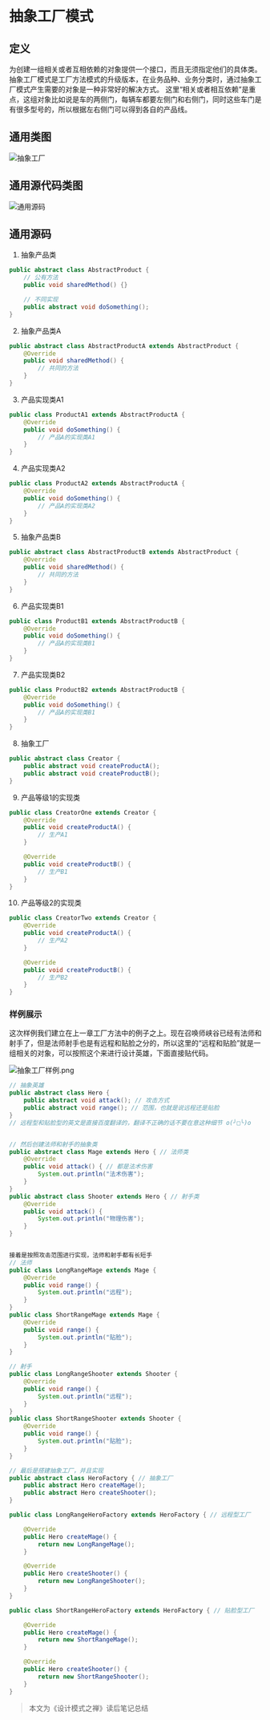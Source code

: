 # 抽象工厂模式
## 定义
为创建一组相关或者互相依赖的对象提供一个接口，而且无须指定他们的具体类。抽象工厂模式是工厂方法模式的升级版本，在业务品种、业务分类时，通过抽象工厂模式产生需要的对象是一种非常好的解决方式。
这里“相关或者相互依赖”是重点，这组对象比如说是车的两侧门，每辆车都要左侧门和右侧门，同时这些车门是有很多型号的，所以根据左右侧门可以得到各自的产品线。

## 通用类图
![抽象工厂](.\抽象工厂通用类图.png)

## 通用源代码类图

![通用源码](.\抽象工厂通用源码类图.png)

## 通用源码

1. 抽象产品类
~~~java
public abstract class AbstractProduct {
    // 公有方法
    public void sharedMethod() {}

    // 不同实现
    public abstract void doSomething();
}
~~~

2. 抽象产品类A
~~~java
public abstract class AbstractProductA extends AbstractProduct {
    @Override
    public void sharedMethod() {
        // 共同的方法
    }
}
~~~

3. 产品实现类A1
~~~java
public class ProductA1 extends AbstractProductA {
    @Override
    public void doSomething() {
        // 产品A的实现类A1
    }
}
~~~

4. 产品实现类A2
~~~java
public class ProductA2 extends AbstractProductA {
    @Override
    public void doSomething() {
        // 产品A的实现类A2
    }
}
~~~

5. 抽象产品类B
~~~java
public abstract class AbstractProductB extends AbstractProduct {
    @Override
    public void sharedMethod() {
        // 共同的方法
    }
}
~~~

6. 产品实现类B1
~~~java
public class ProductB1 extends AbstractProductB {
    @Override
    public void doSomething() {
        // 产品A的实现类B1
    }
}
~~~

7. 产品实现类B2
~~~java
public class ProductB2 extends AbstractProductB {
    @Override
    public void doSomething() {
        // 产品A的实现类B1
    }
}
~~~

8. 抽象工厂
~~~java
public abstract class Creator {
    public abstract void createProductA();
    public abstract void createProductB();
}
~~~

9. 产品等级1的实现类
~~~java
public class CreatorOne extends Creator {
    @Override
    public void createProductA() {
        // 生产A1
    }

    @Override
    public void createProductB() {
        // 生产B1
    }
}
~~~

10. 产品等级2的实现类
~~~java
public class CreatorTwo extends Creator {
    @Override
    public void createProductA() {
        // 生产A2
    }

    @Override
    public void createProductB() {
        // 生产B2
    }
}
~~~

### 样例展示
这次样例我们建立在上一章工厂方法中的例子之上。现在召唤师峡谷已经有法师和射手了，但是法师射手也是有远程和贴脸之分的，所以这里的“远程和贴脸”就是一组相关的对象，可以按照这个来进行设计英雄，下面直接贴代码。


![抽象工厂样例.png](.\抽象工厂样例.png)

~~~java
// 抽象英雄
public abstract class Hero {
    public abstract void attack(); // 攻击方式
    public abstract void range(); // 范围，也就是说远程还是贴脸
}
// 远程型和贴脸型的英文是直接百度翻译的，翻译不正确的话不要在意这种细节 o(╯□╰)o


// 然后创建法师和射手的抽象类
public abstract class Mage extends Hero { // 法师类
    @Override
    public void attack() { // 都是法术伤害
        System.out.println("法术伤害");
    }
}
public abstract class Shooter extends Hero { // 射手类
    @Override
    public void attack() {
        System.out.println("物理伤害");
    }
}


接着是按照攻击范围进行实现，法师和射手都有长短手
// 法师
public class LongRangeMage extends Mage {
    @Override
    public void range() {
        System.out.println("远程");
    }
}
public class ShortRangeMage extends Mage {
    @Override
    public void range() {
        System.out.println("贴脸");
    }
}

// 射手
public class LongRangeShooter extends Shooter {
    @Override
    public void range() {
        System.out.println("远程");
    }
}
public class ShortRangeShooter extends Shooter {
    @Override
    public void range() {
        System.out.println("贴脸");
    }
}

// 最后是搭建抽象工厂，并且实现
public abstract class HeroFactory { // 抽象工厂
    public abstract Hero createMage();
    public abstract Hero createShooter();
}

public class LongRangeHeroFactory extends HeroFactory { // 远程型工厂

    @Override
    public Hero createMage() {
        return new LongRangeMage();
    }

    @Override
    public Hero createShooter() {
        return new LongRangeShooter();
    }
}

public class ShortRangeHeroFactory extends HeroFactory { // 贴脸型工厂

    @Override
    public Hero createMage() {
        return new ShortRangeMage();
    }

    @Override
    public Hero createShooter() {
        return new ShortRangeShooter();
    }
}
~~~

> 本文为《设计模式之禅》读后笔记总结